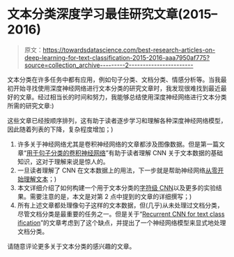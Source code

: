 # 文本分类深度学习最佳研究文章(2015–2016)

> 原文：<https://towardsdatascience.com/best-research-articles-on-deep-learning-for-text-classification-2015-2016-aaa7950af775?source=collection_archive---------2----------------------->

文本分类在许多任务中都有应用，例如句子分类、文档分类、情感分析等。当我最初开始寻找使用深度神经网络进行文本分类的研究文章时，我发现很难找到最近最好的文章。经过相当长的时间和努力，我能够总结使用深度神经网络进行文本分类所需的研究文章:)

这些文章已经按顺序排列，这有助于读者逐步学习和理解各种深度神经网络模型，因此随着列表的下降，复杂程度增加；)

1.  许多关于神经网络尤其是卷积神经网络的文章都涉及图像数据。但是第一篇文章“[用于句子分类的卷积神经网络](http://www.aclweb.org/anthology/D14-1181)”有助于读者理解 CNN 关于文本数据的基础知识，这对于理解来说是惊人的。
2.  一旦读者理解了 CNN 在文本数据上的用法，下一步就是帮助神经网络[从零开始理解文本](https://arxiv.org/pdf/1502.01710.pdf)；)
3.  本文详细介绍了如何构建一个用于文本分类的[字符级 CNN](https://arxiv.org/pdf/1509.01626.pdf)以及更多的实验结果。需要注意的是，本文是对第 2 点中提到的文章的详细撰写；)
4.  所有上述文章都处理像句子这样的文本数据，但(几乎)从未处理过文档分类，尽管文档分类是最重要的任务之一。但是关于“[Recurrent CNN for text class ification](https://www.aaai.org/ocs/index.php/AAAI/AAAI15/paper/view/9745/9552)”的文章考虑到了这个缺点，并提出了一个神经网络模型来显式地处理文档分类。

请随意评论更多关于文本分类的感兴趣的文章。